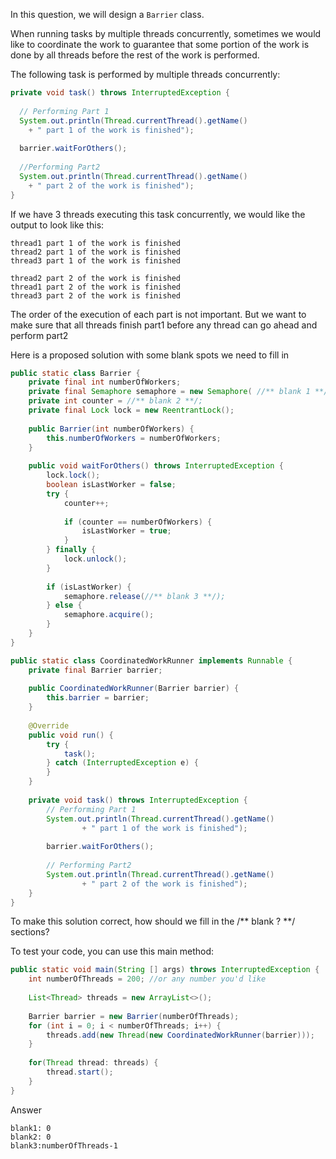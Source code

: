 In this question, we will design a `Barrier` class.

When running tasks by multiple threads concurrently,  sometimes we would like to coordinate the work to guarantee that some portion of the work is done by all threads before the rest of the work is performed.

The following task is performed by multiple threads concurrently:

```java
private void task() throws InterruptedException {
 
  // Performing Part 1
  System.out.println(Thread.currentThread().getName() 
    + " part 1 of the work is finished");
 
  barrier.waitForOthers();
 
  //Performing Part2
  System.out.println(Thread.currentThread().getName() 
    + " part 2 of the work is finished");
}
```

If we have 3 threads executing this task concurrently, we would like the output to look like this:

```
thread1 part 1 of the work is finished
thread2 part 1 of the work is finished
thread3 part 1 of the work is finished
 
thread2 part 2 of the work is finished
thread1 part 2 of the work is finished
thread3 part 2 of the work is finished
```
The order of the execution of each part is not important. But we want to make sure that all threads finish part1 before any thread can go ahead and perform part2



Here is a proposed solution with some blank spots we need to fill in

```java
public static class Barrier {
    private final int numberOfWorkers;
    private final Semaphore semaphore = new Semaphore( //** blank 1 **/);
    private int counter = //** blank 2 **/;
    private final Lock lock = new ReentrantLock();
 
    public Barrier(int numberOfWorkers) {
        this.numberOfWorkers = numberOfWorkers;
    }
 
    public void waitForOthers() throws InterruptedException {
        lock.lock();
        boolean isLastWorker = false;
        try {
            counter++;
 
            if (counter == numberOfWorkers) {
                isLastWorker = true;
            }
        } finally {
            lock.unlock();
        }
 
        if (isLastWorker) {
            semaphore.release(//** blank 3 **/);
        } else {
            semaphore.acquire();          
        }
    }
}

public static class CoordinatedWorkRunner implements Runnable {
    private final Barrier barrier;
 
    public CoordinatedWorkRunner(Barrier barrier) {
        this.barrier = barrier;
    }
 
    @Override
    public void run() {
        try {
            task();
        } catch (InterruptedException e) {
        }
    }
 
    private void task() throws InterruptedException {
        // Performing Part 1
        System.out.println(Thread.currentThread().getName() 
                + " part 1 of the work is finished");
 
        barrier.waitForOthers();
 
        // Performing Part2
        System.out.println(Thread.currentThread().getName() 
                + " part 2 of the work is finished");
    }
}
```
To make this solution correct, how should we fill in the /** blank ? **/  sections?



To test your code, you can use this main method:

```java
public static void main(String [] args) throws InterruptedException {
    int numberOfThreads = 200; //or any number you'd like 
 
    List<Thread> threads = new ArrayList<>();
 
    Barrier barrier = new Barrier(numberOfThreads);
    for (int i = 0; i < numberOfThreads; i++) {
        threads.add(new Thread(new CoordinatedWorkRunner(barrier)));
    }
 
    for(Thread thread: threads) {
        thread.start();
    }
}
```
Answer

```
blank1: 0
blank2: 0
blank3:numberOfThreads-1
```